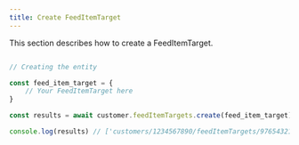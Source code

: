 ```yaml
---
title: Create FeedItemTarget 
---
```


This section describes how to create a FeedItemTarget.



```javascript

// Creating the entity

const feed_item_target = {
    // Your FeedItemTarget here 
}

const results = await customer.feedItemTargets.create(feed_item_target)

console.log(results) // ['customers/1234567890/feedItemTargets/9765432177']

```